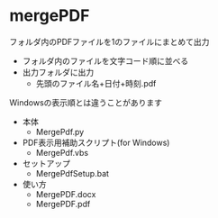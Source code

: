 # mergePDF
フォルダ内のPDFファイルを1のファイルにまとめて出力
- フォルダ内のファイルを文字コード順に並べる
- 出力フォルダに出力
  - 先頭のファイル名+日付+時刻.pdf

Windowsの表示順とは違うことがあります

- 本体
  - MergePdf.py
- PDF表示用補助スクリプト(for Windows)
  - MergePdf.vbs
- セットアップ
  - MergePdfSetup.bat
- 使い方
  - MergePDF.docx
  - MergePDF.pdf
